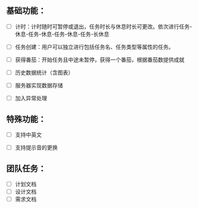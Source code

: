 ## 基础功能：

- [ ] 计时：计时随时可暂停或退出，任务时长与休息时长可更改。依次进行任务-休息-任务-休息-任务-休息-任务-长休息
- [ ] 任务创建：用户可以独立进行包括任务名、任务类型等属性的任务。
- [ ] 获得番茄：开始任务且中途未暂停，获得一个番茄，根据番茄数提供成就
- [ ] 历史数据统计（含图表）
- [ ] 服务器实现数据存储
- [ ] 加入异常处理



## 特殊功能：

- [ ] 支持中英文
- [ ] 支持提示音的更换



## 团队任务：

- [ ] 计划文档
- [ ] 设计文档
- [ ] 需求文档